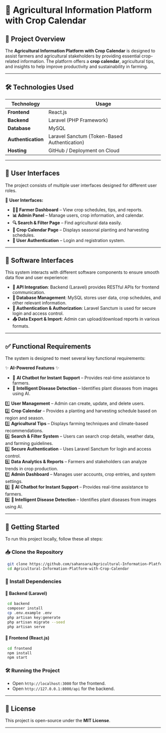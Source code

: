 # 🌾 Agricultural Information Platform with Crop Calendar

## 📌 Project Overview
The **Agricultural Information Platform with Crop Calendar** is designed to assist farmers and agricultural stakeholders by providing essential crop-related information. 
The platform offers a **crop calendar**, agricultural tips, and insights to help improve productivity and sustainability in farming.

---

## 🛠️ Technologies Used

| **Technology**  | **Usage**  |
|----------------|-----------|
| **Frontend**  | React.js  |
| **Backend**   | Laravel (PHP Framework) |
| **Database**  | MySQL |
| **Authentication** | Laravel Sanctum (Token-Based Authentication) |
| **Hosting**  | GitHub / Deployment on Cloud |

---

## 🎨 User Interfaces
The project consists of multiple user interfaces designed for different user roles. 

👤 **User Interfaces:**
- **👩‍🌾 Farmer Dashboard** – View crop schedules, tips, and reports.
- **📊 Admin Panel** – Manage users, crop information, and calendar.
- **🔍 Search & Filter Page** – Find agricultural data easily.
- **📅 Crop Calendar Page** – Displays seasonal planting and harvesting schedules.
- **👥 User Authentication** – Login and registration system.

---

## 🔌 Software Interfaces 
This system interacts with different software components to ensure smooth data flow and user experience:

- **🔗 API Integration**: Backend (Laravel) provides RESTful APIs for frontend communication.
- **💾 Database Management**: MySQL stores user data, crop schedules, and other relevant information.
- **🔑 Authentication & Authorization**: Laravel Sanctum is used for secure login and access control.
- **📤 Data Export & Import**: Admin can upload/download reports in various formats.

---

## ✅ Functional Requirements 
The system is designed to meet several key functional requirements:

✨ **AI-Powered Features** ✨
- 🤖 **AI Chatbot for Instant Support** – Provides real-time assistance to farmers.
- 🦠 **Intelligent Disease Detection** – Identifies plant diseases from images using AI.


1️⃣ **User Management** – Admin can create, update, and delete users. <br>
2️⃣ **Crop Calendar** – Provides a planting and harvesting schedule based on region and season.<br>
3️⃣ **Agricultural Tips** – Displays farming techniques and climate-based recommendations.<br>
4️⃣ **Search & Filter System** – Users can search crop details, weather data, and farming guidelines.<br>
5️⃣ **Secure Authentication** – Uses Laravel Sanctum for login and access control.<br>
6️⃣ **Data Analytics & Reports** – Farmers and stakeholders can analyze trends in crop production.<br>
7️⃣ **Admin Dashboard** – Manages user accounts, crop entries, and system settings.<br>
8️⃣ **🤖 AI Chatbot for Instant Support** – Provides real-time assistance to farmers.<br>
9️⃣ **🦠 Intelligent Disease Detection** – Identifies plant diseases from images using AI.<br>

---

## 🚀 Getting Started
To run this project locally, follow these all steps:

### 📥 Clone the Repository
```sh
 git clone https://github.com/sahansara/Agricultural-Information-Platform-with-Crop-Calendar.git
 cd Agricultural-Information-Platform-with-Crop-Calendar
```

### 🔧 Install Dependencies
#### 📌 Backend (Laravel)
```sh
 cd backend
 composer install
 cp .env.example .env
 php artisan key:generate
 php artisan migrate --seed
 php artisan serve
```

#### 📌 Frontend (React.js)
```sh
 cd frontend
 npm install
 npm start
```

### 🛠️ Running the Project
- Open `http://localhost:3000` for the frontend.
- Open `http://127.0.0.1:8000/api` for the backend.

---

## 📜 License
This project is open-source under the **MIT License**.

---


